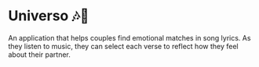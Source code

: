# Universo 🎶💙  

An application that helps couples find emotional matches in song lyrics. As they listen to music, they can select each verse to reflect how they feel about their partner.  